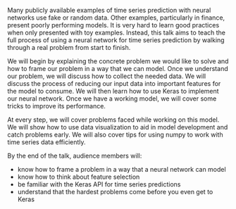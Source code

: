 Many publicly available examples of time series prediction with neural networks
use fake or random data. Other examples, particularly in finance, present poorly
performing models. It is very hard to learn good practices when only presented
with toy examples. Instead, this talk aims to teach the full process of using a
neural network for time series prediction by walking through a real problem from
start to finish.

We will begin by explaining the concrete problem we would like to solve and how
to frame our problem in a way that we can model. Once we understand our problem,
we will discuss how to collect the needed data. We will discuss the process of
reducing our input data into important features for the model to consume. We
will then learn how to use Keras to implement our neural network. Once we have a
working model, we will cover some tricks to improve its performance.

At every step, we will cover problems faced while working on this model. We will
show how to use data visualization to aid in model development and catch
problems early. We will also cover tips for using numpy to work with time series
data efficiently.

By the end of the talk, audience members will:

- know how to frame a problem in a way that a neural network can model
- know how to think about feature selection
- be familiar with the Keras API for time series predictions
- understand that the hardest problems come before you even get to Keras
